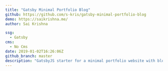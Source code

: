 ```yaml
---
title: "Gatsby Minimal Portfolio Blog"
github: https://github.com/s-kris/gatsby-minimal-portfolio-blog
demo: https://saikrishna.me/
author: Sai Krishna

ssg:
  - Gatsby
cms:
  - No Cms
date: 2019-01-02T16:26:06Z
github_branch: master
description: "GatsbyJS starter for a minimal portfolio website with blog. Suitable for developers."
---
```

